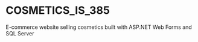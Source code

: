 # COSMETICS_IS_385

E-commerce website selling cosmetics built with ASP.NET Web Forms and SQL Server
